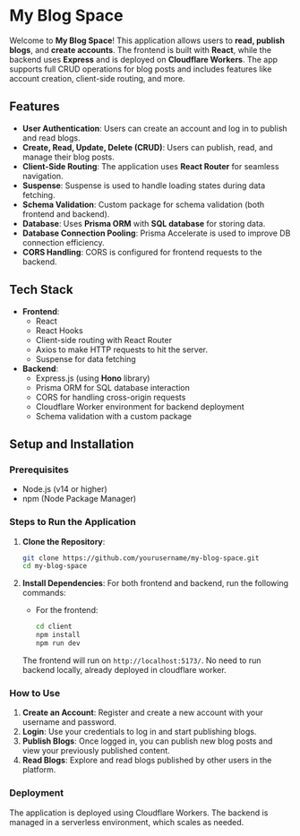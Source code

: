 # My Blog Space

Welcome to **My Blog Space**! This application allows users to **read, publish blogs**, and **create accounts**. The frontend is built with **React**, while the backend uses **Express** and is deployed on **Cloudflare Workers**. The app supports full CRUD operations for blog posts and includes features like account creation, client-side routing, and more.

## Features

- **User Authentication**: Users can create an account and log in to publish and read blogs.
- **Create, Read, Update, Delete (CRUD)**: Users can publish, read, and manage their blog posts.
- **Client-Side Routing**: The application uses **React Router** for seamless navigation.
- **Suspense**: Suspense is used to handle loading states during data fetching.
- **Schema Validation**: Custom package for schema validation (both frontend and backend).
- **Database**: Uses **Prisma ORM** with **SQL database** for storing data.
- **Database Connection Pooling**: Prisma Accelerate is used to improve DB connection efficiency.
- **CORS Handling**: CORS is configured for frontend requests to the backend.

## Tech Stack

- **Frontend**:
  - React
  - React Hooks
  - Client-side routing with React Router
  - Axios to make HTTP requests to hit the server.
  - Suspense for data fetching
- **Backend**:
  - Express.js (using **Hono** library)
  - Prisma ORM for SQL database interaction
  - CORS for handling cross-origin requests
  - Cloudflare Worker environment for backend deployment
  - Schema validation with a custom package
  
## Setup and Installation

### Prerequisites

- Node.js (v14 or higher)
- npm (Node Package Manager)

### Steps to Run the Application

1. **Clone the Repository**:
    ```bash
    git clone https://github.com/yourusername/my-blog-space.git
    cd my-blog-space
    ```

2. **Install Dependencies**:
    For both frontend and backend, run the following commands:

    - For the frontend:
        ```bash
        cd client
        npm install
        npm run dev
        ```

    The frontend will run on `http://localhost:5173/`.
    No need to run backend locally, already deployed in cloudflare worker.

### How to Use

1. **Create an Account**: Register and create a new account with your username and password.
2. **Login**: Use your credentials to log in and start publishing blogs.
3. **Publish Blogs**: Once logged in, you can publish new blog posts and view your previously published content.
4. **Read Blogs**: Explore and read blogs published by other users in the platform.

### Deployment

The application is deployed using Cloudflare Workers. The backend is managed in a serverless environment, which scales as needed.


